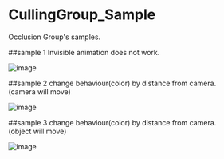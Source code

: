 # CullingGroup_Sample

Occlusion Group's samples.


##sample 1
Invisible animation does not work.

![image](https://raw.githubusercontent.com/wiki/tsubaki/CullingGroup_Sample/image/run3.gif)

##sample 2
change behaviour(color) by distance from camera.  
(camera will move)

![image](https://raw.githubusercontent.com/wiki/tsubaki/CullingGroup_Sample/image/run2.gif)

##sample 3
change behaviour(color) by distance from camera.  
(object will move)

![image](https://raw.githubusercontent.com/wiki/tsubaki/CullingGroup_Sample/image/run1.gif)
